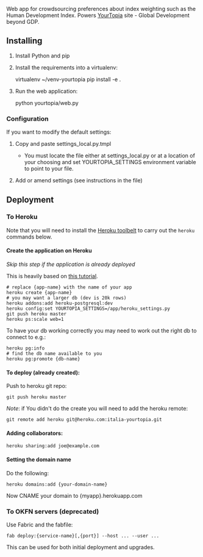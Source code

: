 Web app for crowdsourcing preferences about index weighting such as the Human
Development Index. Powers [YourTopia][] site - Global Development beyond GDP.

[YourTopia]: http://yourtopia.net/

## Installing

1. Install Python and pip

2. Install the requirements into a virtualenv:

      virtualenv ~/venv-yourtopia
      pip install -e . 

3. Run the web application:

      python yourtopia/web.py

### Configuration

If you want to modify the default settings:

1. Copy and paste settings\_local.py.tmpl

   * You must locate the file either at settings\_local.py or at a location of
     your choosing and set YOURTOPIA\_SETTINGS environment variable to point to
     your file.

2. Add or amend settings (see instructions in the file)


## Deployment

### To Heroku

Note that you will need to install the [Heroku toolbelt](https://toolbelt.heroku.com/) to carry out the `heroku` commands below.

#### Create the application on Heroku

*Skip this step if the application is already deployed*

This is heavily based on [this
tutorial](https://devcenter.heroku.com/articles/python#deploy-to-heroku).

    # replace {app-name} with the name of your app
    heroku create {app-name}
    # you may want a larger db (dev is 20k rows)
    heroku addons:add heroku-postgresql:dev
    heroku config:set YOURTOPIA_SETTINGS=/app/heroku_settings.py
    git push heroku master
    heroku ps:scale web=1

To have your db working correctly you may need to work out the right db to connect to e.g.:

    heroku pg:info
    # find the db name available to you
    heroku pg:promote {db-name}

#### To deploy (already created):

Push to heroku git repo:

    git push heroku master

*Note*: if You didn't do the create you will need to add the heroku remote:

    git remote add heroku git@heroku.com:italia-yourtopia.git

#### Adding collaborators:

    heroku sharing:add joe@example.com

#### Setting the domain name

Do the following:

    heroku domains:add {your-domain-name}

Now CNAME your domain to {myapp}.herokuapp.com


### To OKFN servers (deprecated)

Use Fabric and the fabfile:

    fab deploy:{service-name}[,{port}] --host ... --user ...

This can be used for both initial deployment and upgrades.

